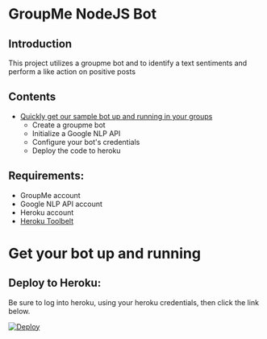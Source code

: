 # GroupMe NodeJS Bot

## Introduction

This project utilizes a groupme bot and to identify a text sentiments and perform a like action on positive posts

## Contents

  * [Quickly get our sample bot up and running in your groups](#deploy)
    * Create a groupme bot
    * Initialize a Google NLP API
    * Configure your bot's credentials
    * Deploy the code to heroku

## Requirements:

  * GroupMe account
  * Google NLP API account
  * Heroku account
  * [Heroku Toolbelt](https://toolbelt.heroku.com/)

# Get your bot up and running<a name="deploy"></a>

## Deploy to Heroku:

Be sure to log into heroku, using your heroku credentials, then click the link below.

[![Deploy](https://www.herokucdn.com/deploy/button.png)](https://heroku.com/deploy)
